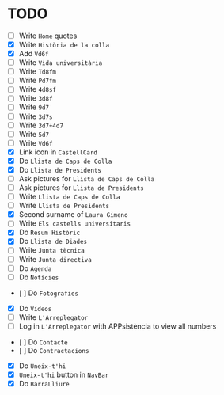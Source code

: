 # TODO

- [ ] Write `Home` quotes
- [x] Write `Història de la colla`
- [x] Add `Vd6f`
- [ ] Write `Vida universitària`
- [ ] Write `Td8fm`
- [ ] Write `Pd7fm`
- [ ] Write `4d8sf`
- [ ] Write `3d8f`
- [ ] Write `9d7`
- [ ] Write `3d7s`
- [ ] Write `3d7+4d7`
- [ ] Write `5d7`
- [ ] Write `Vd6f`
- [x] Link icon in `CastellCard`
- [x] Do `Llista de Caps de Colla`
- [x] Do `Llista de Presidents`
- [ ] Ask pictures for `Llista de Caps de Colla`
- [ ] Ask pictures for `Llista de Presidents`
- [ ] Write `Llista de Caps de Colla`
- [ ] Write `Llista de Presidents`
- [x] Second surname of `Laura Gimeno`
- [ ] Write `Els castells universitaris`
- [x] Do `Resum Històric`
- [x] Do `Llista de Diades`
- [ ] Write `Junta tècnica`
- [ ] Write `Junta directiva`
- [ ] Do `Agenda`
- [ ] Do `Notícies`
- [ ] Do `Fotografies`
- [x] Do `Vídeos`
- [ ] Write `L'Arreplegator`
- [ ] Log in `L'Arreplegator` with APPsistència to view all numbers
- [ ] Do `Contacte`
- [ ] Do `Contractacions`
- [x] Do `Uneix-t'hi`
- [x] `Uneix-t'hi` button in `NavBar`
- [x] Do `BarraLliure`
